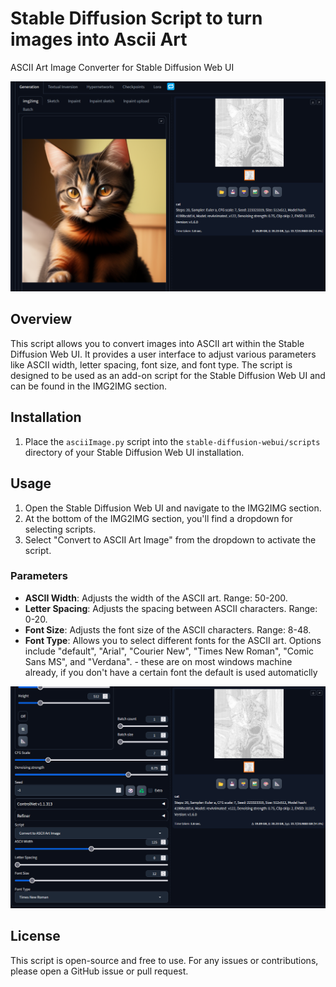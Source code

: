 # Stable Diffusion Script to turn images into Ascii Art

ASCII Art Image Converter for Stable Diffusion Web UI

![Example Image](./ascii.png)


## Overview

This script allows you to convert images into ASCII art within the Stable Diffusion Web UI. It provides a user interface to adjust various parameters like ASCII width, letter spacing, font size, and font type. The script is designed to be used as an add-on script for the Stable Diffusion Web UI and can be found in the IMG2IMG section.

## Installation

1. Place the `asciiImage.py` script into the `stable-diffusion-webui/scripts` directory of your Stable Diffusion Web UI installation.

## Usage

1. Open the Stable Diffusion Web UI and navigate to the IMG2IMG section.
2. At the bottom of the IMG2IMG section, you'll find a dropdown for selecting scripts.
3. Select "Convert to ASCII Art Image" from the dropdown to activate the script.

### Parameters

- **ASCII Width**: Adjusts the width of the ASCII art. Range: 50-200.
- **Letter Spacing**: Adjusts the spacing between ASCII characters. Range: 0-20.
- **Font Size**: Adjusts the font size of the ASCII characters. Range: 8-48.
- **Font Type**: Allows you to select different fonts for the ASCII art. Options include "default", "Arial", "Courier New", "Times New Roman", "Comic Sans MS", and "Verdana". - these are on most windows machine already, if you don't have a certain font the default is used automaticlly 

![Example Image](./ascii2.png)

## License

This script is open-source and free to use. For any issues or contributions, please open a GitHub issue or pull request.



